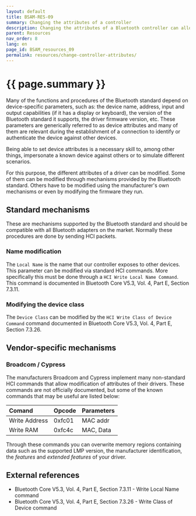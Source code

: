 ```yaml
---
layout: default
title: BSAM-RES-09
summary: Changing the attributes of a controller
description: Changing the attributes of a Bluetooth controller can allow impersonating another device or simulating different scenarios
parent: Resources
nav_order: 8
lang: en
page_id: BSAM_resources_09
permalink: resources/change-controller-attributes/
---
```


# {{ page.summary }}

Many of the functions and procedures of the Bluetooth standard depend on device-specific parameters, such as: the device name, address, input and output capabilities (if it has a display or keyboard), the version of the Bluetooth standard it supports, the driver firmware version, etc. These parameters are generically referred to as device attributes and many of them are relevant during the establishment of a connection to identify or authenticate the device against other devices.

Being able to set device attributes is a necessary skill to, among other things, impersonate a known device against others or to simulate different scenarios.

For this purpose, the different attributes of a driver can be modified. Some of them can be modified through mechanisms provided by the Bluetooth standard. Others have to be modified using the manufacturer's own mechanisms or even by modifying the firmware they run.


## Standard mechanisms

These are mechanisms supported by the Bluetooth standard and should be compatible with all Bluetooth adapters on the market. Normally these procedures are done by sending HCI packets.


### Name modification

The `Local Name` is the name that our controller exposes to other devices. This parameter can be modified via standard HCI commands. More specifically this must be done through a `HCI Write Local Name Command`. This command is documented in Bluetooth Core V5.3, Vol. 4, Part E, Section 7.3.11.


### Modifying the device class

The `Device Class` can be modified by the `HCI Write Class of Device Command` command documented in Bluetooth Core V5.3, Vol. 4, Part E, Section 7.3.26.


## Vendor-specific mechanisms

### Broadcom / Cypress

The manufacturers Broadcom and Cypress implement many non-standard HCI commands that allow modification of attributes of their drivers. These commands are not officially documented, but some of the known commands that may be useful are listed below:

| Comand        | Opcode    | Parameters        |
|:--------------|:----------|:------------------|
| Write Address | 0xfc01    | MAC addr          |
| Write RAM     | 0xfc4c    | MAC, Data         |

Through these commands you can overwrite memory regions containing data such as the supported LMP version, the manufacturer identification, the _features_ and _extended features_ of your driver.


## External references

* Bluetooth Core V5.3, Vol. 4, Part E, Section 7.3.11 - Write Local Name command
* Bluetooth Core V5.3, Vol. 4, Part E, Section 7.3.26 - Write Class of Device command
